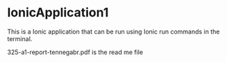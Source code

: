 # IonicApplication1

This is a Ionic application that can be run using Ionic run commands in the terminal.

325-a1-report-tennegabr.pdf is the read me file
